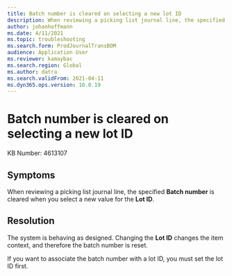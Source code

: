 ```yaml
---
title: Batch number is cleared on selecting a new lot ID
description: When reviewing a picking list journal line, the specified batch number is cleared when you select a new value for the lot ID.
author: johanhoffmann
ms.date: 4/11/2021
ms.topic: troubleshooting
ms.search.form: ProdJournalTransBOM
audience: Application User
ms.reviewer: kamaybac
ms.search.region: Global
ms.author: datra
ms.search.validFrom: 2021-04-11
ms.dyn365.ops.version: 10.0.19
---
```


# Batch number is cleared on selecting a new lot ID

KB Number: 4613107

## Symptoms

When reviewing a picking list journal line, the specified **Batch number** is cleared when you select a new value for the **Lot ID**.

## Resolution

The system is behaving as designed.  Changing the **Lot ID** changes the item context, and therefore the batch number is reset.

If you want to associate the batch number with a lot ID, you must set the lot ID first.
